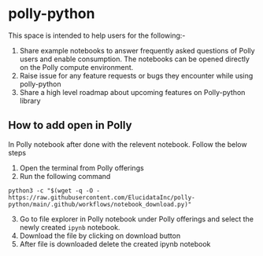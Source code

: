 # polly-python
This space is intended to help users for the following:-
1. Share example notebooks to answer frequently asked questions of Polly users and enable consumption. The notebooks can be opened directly on the Polly compute environment.
2. Raise issue for any feature requests or bugs they encounter while using polly-python
3. Share a high level roadmap about upcoming features on Polly-python library 

## How to add open in Polly 
In Polly notebook after done with the relevent notebook. Follow the below steps
1. Open the terminal from Polly offerings
2. Run the following command

```
python3 -c "$(wget -q -O - https://raw.githubusercontent.com/ElucidataInc/polly-python/main/.github/workflows/notebook_download.py)"
```
3. Go to file explorer in Polly notebook under Polly offerings and select the newly created `ipynb` notebook.
4. Download the file by clicking on download button
5. After file is downloaded delete the created ipynb notebook 
